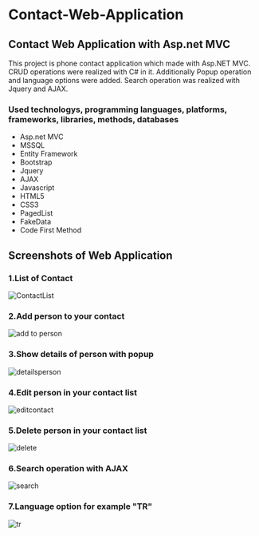 # Contact-Web-Application
## Contact Web Application with Asp.net MVC 

This project is phone contact application which made with Asp.NET MVC. CRUD operations were realized with C# in it. Additionally Popup operation and language options were added. Search operation was realized with Jquery and AJAX. 


### Used technologys, programming languages, platforms, frameworks, libraries, methods, databases
- Asp.net MVC 
- MSSQL
- Entity Framework
- Bootstrap 
- Jquery 
- AJAX
- Javascript 
- HTML5 
- CSS3 
- PagedList
- FakeData
- Code First Method



## Screenshots of Web Application

### 1.List of Contact

![ContactList](https://user-images.githubusercontent.com/48470323/66270497-3036a180-e85d-11e9-98d2-14ce14dd195d.png)


### 2.Add person to your contact

![add to person](https://user-images.githubusercontent.com/48470323/66270516-6a07a800-e85d-11e9-92d4-e7bd753c0ad0.png)


### 3.Show details of person with popup
![detailsperson](https://user-images.githubusercontent.com/48470323/66270520-70961f80-e85d-11e9-9aff-48d11ea0476f.png)


### 4.Edit person in your contact list
![editcontact](https://user-images.githubusercontent.com/48470323/66270521-71c74c80-e85d-11e9-84f9-7d15bc3e249f.png)


### 5.Delete person in your contact list
![delete](https://user-images.githubusercontent.com/48470323/66270599-36794d80-e85e-11e9-97bc-b63cd60528e9.png)


### 6.Search operation with AJAX
![search](https://user-images.githubusercontent.com/48470323/66271032-25324000-e862-11e9-8bb3-dec54c338589.png)


### 7.Language option for example "TR"
![tr](https://user-images.githubusercontent.com/48470323/66270603-3a0cd480-e85e-11e9-8051-1dda5a8670cf.png)




